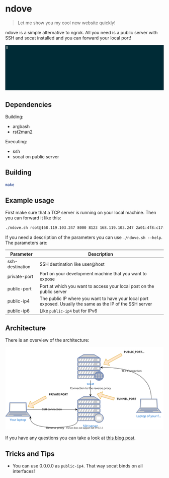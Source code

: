 # ndove
> Let me show you my cool new website quickly!

ndove is a simple alternative to ngrok. All you need is a public server with SSH and socat installed and you can forward your local port!


![](docs/cast.gif)

## Dependencies

Building:
* argbash 
* rst2man2

Executing:
* ssh
* socat on public server

## Building

```bash
make
```

## Example usage

First make sure that a TCP server is running on your local machine. Then you can forward it like this:

```bash
./ndove.sh root@168.119.103.247 8000 8123 168.119.103.247 2a01:4f8:c17:fd96::1
```

If you need a description of the parameters you can use `./ndove.sh --help`. The parameters are:

|Parameter|Description|
|---|---|
|ssh-destination|SSH destination like user@host|
|private-port|Port on your development machine that you want to expose|
|public-port|Port at which you want to access your local post on the public server|
|public-ip4|The public IP where you want to have your local port exposed. Usually the same as the IP of the SSH server|
|public-ip6|Like `public-ip4` but for IPv6|


## Architecture

There is an overview of the architecture:

![](https://raw.githubusercontent.com/maxammann/blog/master/content/posts/2020-10-31-ngrok-alternative-2/topology.drawio.svg)

If you have any questions you can take a look at [this blog post](https://maxammann.org/posts/2020/10/ngrok-alternative-2/).

## Tricks and Tips

* You can use 0.0.0.0 as `public-ip4`. That way socat binds on all interfaces!
